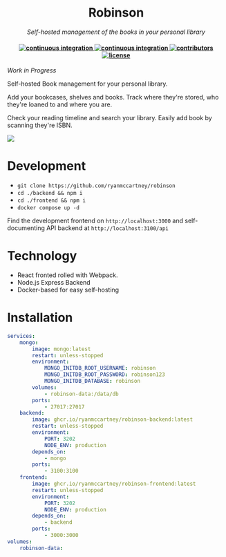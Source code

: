 <h1 align="center">
    Robinson
</h1>

<p align="center">
  <i align="center">Self-hosted management of the books in your personal library</i>
</p>

<h4 align="center">
 <a href="https://github.com/ryanmccartney/robinson/actions/workflows/backend.yml">
    <img src="https://github.com/ryanmccartney/robinson/actions/workflows/backend.yml/badge.svg" alt="continuous integration">
  </a>

  <a href="https://github.com/ryanmccartney/robinson/actions/workflows/frontend.yml">
    <img src="https://github.com/ryanmccartney/robinson/actions/workflows/frontend.yml/badge.svg" alt="continuous integration">
  </a>

  <a href="https://github.com/ryanmccartney/robinson/graphs/contributors">
    <img src="https://img.shields.io/github/contributors-anon/ryanmccartney/robinson?color=yellow&style=plastic" alt="contributors">
  </a>
  <a href="https://opensource.org/license/gpl-3-0">
    <img src="https://img.shields.io/badge/GNU%20GPL%20v3.0-blue.svg?style=plastic&label=license" alt="license">
  </a>
</h4>

_Work in Progress_

Self-hosted Book management for your personal library.

Add your bookcases, shelves and books. Track where they're stored, who they're loaned to and where you are.

Check your reading timeline and search your library. Easily add book by scanning they're ISBN.

![](./docs/home.gif)

# Development

-   `git clone https://github.com/ryanmccartney/robinson`
-   `cd ./backend && npm i`
-   `cd ./frontend && npm i`
-   `docker compose up -d`

Find the development frontend on `http://localhost:3000` and self-documenting API backend at `http://localhost:3100/api`

# Technology

-   React fronted rolled with Webpack.
-   Node.js Express Backend
-   Docker-based for easy self-hosting

# Installation

```yml
services:
    mongo:
        image: mongo:latest
        restart: unless-stopped
        environment:
            MONGO_INITDB_ROOT_USERNAME: robinson
            MONGO_INITDB_ROOT_PASSWORD: robinson123
            MONGO_INITDB_DATABASE: robinson
        volumes:
            - robinson-data:/data/db
        ports:
            - 27017:27017
    backend:
        image: ghcr.io/ryanmccartney/robinson-backend:latest
        restart: unless-stopped
        environment:
            PORT: 3202
            NODE_ENV: production
        depends_on:
            - mongo
        ports:
            - 3100:3100
    frontend:
        image: ghcr.io/ryanmccartney/robinson-frontend:latest
        restart: unless-stopped
        environment:
            PORT: 3202
            NODE_ENV: production
        depends_on:
            - backend
        ports:
            - 3000:3000
volumes:
    robinson-data:
```
